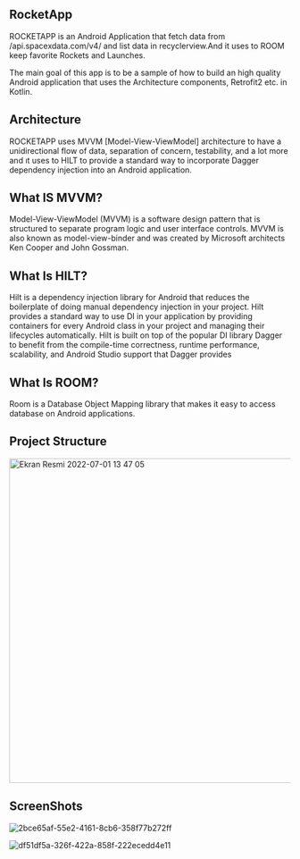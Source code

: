 
## RocketApp
ROCKETAPP is an Android Application that fetch data from /api.spacexdata.com/v4/
and list data in recyclerview.And it uses to ROOM keep favorite Rockets and Launches.

The main goal of this app is to be a sample of how to build an high quality Android application that uses the Architecture components, Retrofit2 etc. in Kotlin.


## Architecture
ROCKETAPP uses MVVM [Model-View-ViewModel] architecture to have a unidirectional flow of data, separation of concern, testability, and a lot more and ıt uses to HILT
to provide a standard way to incorporate Dagger dependency injection into an Android application.


## What IS MVVM?
Model-View-ViewModel (MVVM) is a software design pattern that is structured to separate program logic and user interface controls. MVVM is also known as model-view-binder and was created by Microsoft architects Ken Cooper and John Gossman.
## What Is HILT?
Hilt is a dependency injection library for Android that reduces the boilerplate of doing manual dependency injection in your project.
Hilt provides a standard way to use DI in your application by providing containers for every Android class in your project and managing their lifecycles automatically. Hilt is built on top of the popular DI library Dagger to benefit from the compile-time correctness, runtime performance, scalability, and Android Studio support that Dagger provides
## What Is ROOM?
Room is a Database Object Mapping library that makes it easy to access database on Android applications.

## Project Structure

<img width="581" alt="Ekran Resmi 2022-07-01 13 47 05" src="https://user-images.githubusercontent.com/103635954/176880566-0b5da5cc-5d81-4911-be9e-902d04230477.png">

## ScreenShots
![2bce65af-55e2-4161-8cb6-358f77b272ff](https://user-images.githubusercontent.com/103635954/176880746-d6f15b2f-3dd2-42a3-8fd9-31b655afc65c.jpg)


![df51df5a-326f-422a-858f-222ecedd4e11](https://user-images.githubusercontent.com/103635954/176880938-6ea2bb4f-891f-4602-827a-dcb07df0f898.jpg)
